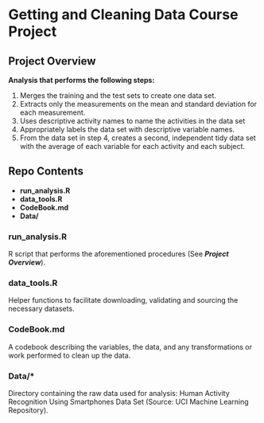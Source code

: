 # Getting and Cleaning Data Course Project
## Project Overview
**Analysis that performs the following steps:**

1. Merges the training and the test sets to create one data set.
2. Extracts only the measurements on the mean and standard deviation for each measurement.
3. Uses descriptive activity names to name the activities in the data set
4. Appropriately labels the data set with descriptive variable names.
5. From the data set in step 4, creates a second, independent tidy data set with the average of each variable for each activity and each subject.

## Repo Contents
- **run_analysis.R**
- **data_tools.R**
- **CodeBook.md**
- **Data/**

### run_analysis.R
R script that performs the aforementioned procedures (See ***Project Overview***).

### data_tools.R
Helper functions to facilitate downloading, validating and sourcing the necessary datasets.

### CodeBook.md
A codebook describing the variables, the data, and any transformations or work performed to clean up the data.

### Data/*
Directory containing the raw data used for analysis: Human Activity Recognition Using Smartphones Data Set (Source: UCI Machine Learning Repository).
